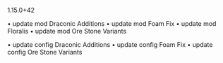 1.15.0+42

• update mod Draconic Additions
• update mod Foam Fix
• update mod Floralis
• update mod Ore Stone Variants

• update config Draconic Additions
• update config Foam Fix
• update config Ore Stone Variants
